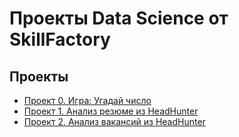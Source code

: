 # Проекты Data Science от SkillFactory

## Проекты

* [Проект 0. Игра: Угадай число](https://github.com/AndreyKhamid/DS_HW/tree/main/project_0)  
* [Проект 1. Анализ резюме из HeadHunter](https://github.com/AndreyKhamid/DS_HW/tree/main/PROJECT-1.%20Анализ%20резюме%20из%20HeadHunter)
* [Проект 2. Анализ вакансий из HeadHunter](https://github.com/AndreyKhamid/DataScience_StudyProjects/tree/main/PROJECT-2.%20%D0%90%D0%BD%D0%B0%D0%BB%D0%B8%D0%B7%20%D0%B2%D0%B0%D0%BA%D0%B0%D0%BD%D1%81%D0%B8%D0%B9%20%D0%B8%D0%B7%20HeadHunter)